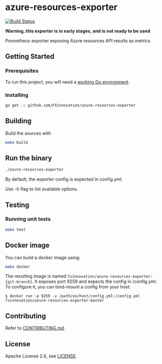 # azure-resources-exporter
[![Build Status](https://travis-ci.org/FXinnovation/azure-resources-exporter.svg?branch=master)](https://travis-ci.org/FXinnovation/azure-resources-exporter)

**Warning, this exporter is in early stages, and is not ready to be used**

Prometheus exporter exposing Azure resources API results as metrics

## Getting Started

### Prerequisites

To run this project, you will need a [working Go environment](https://golang.org/doc/install).

### Installing

```bash
go get -u github.com/FXinnovation/azure-resources-exporter
```

## Building

Build the sources with

```bash
make build
```

## Run the binary

```bash
./azure-resources-exporter
```

By default, the exporter config is expected in config.yml.

Use -h flag to list available options.

## Testing

### Running unit tests

```bash
make test
```

## Docker image

You can build a docker image using:
```bash
make docker
```
The resulting image is named `fxinnovation/azure-resources-exporter:{git-branch}`.
It exposes port 9259 and expects the config in /config.yml. To configure it, you can bind-mount a config from your host: 
```
$ docker run -p 9259 -v /path/on/host/config.yml:/config.yml fxinnovation/azure-resources-exporter:master
```

## Contributing

Refer to [CONTRIBUTING.md](https://github.com/FXinnovation/azure-resources-exporter/blob/master/CONTRIBUTING.md).

## License

Apache License 2.0, see [LICENSE](https://github.com/FXinnovation/azure-resources-exporter/blob/master/LICENSE).

